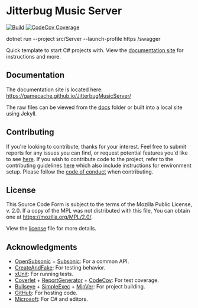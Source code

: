# Jitterbug Music Server

[![Build](https://github.com/GameCache/JitterbugMusicServer/workflows/Integration/badge.svg)](../../actions?query=workflow%3AIntegration) [![CodeCov Coverage](https://codecov.io/gh/GameCache/JitterbugMusicServer/branch/main/graph/badge.svg)](https://codecov.io/gh/GameCache/JitterbugMusicServer/branch/main)

dotnet run --project src/Server --launch-profile https
/swagger

Quick template to start C# projects with. View the [documentation site](https://gamecache.github.io/JitterbugMusicServer/) for instructions and more.

## Documentation

The documentation site is located here: https://gamecache.github.io/JitterbugMusicServer/

The raw files can be viewed from the [docs](docs) folder or built into a local site using Jekyll.

## Contributing

If you're looking to contribute, thanks for your interest. Feel free to submit reports for any issues you can find, or request potential features you'd like to see [here](../../issues). If you wish to contribute code to the project, refer to the contributing guidelines [here](.github/CONTRIBUTING.md) which also include instructions for environment setup. Please follow the [code of conduct](.github/CODE_OF_CONDUCT.md) when contributing.

## License

This Source Code Form is subject to the terms of the Mozilla Public License, v. 2.0. If a copy of the MPL was not distributed with this file, You can obtain one at https://mozilla.org/MPL/2.0/.

View the [license](LICENSE) file for more details.

## Acknowledgments

* [OpenSubsonic](https://github.com/opensubsonic/) + [Subsonic](http://www.subsonic.org/pages/index.jsp): For a common API.
* [CreateAndFake](https://github.com/CreateAndFake/CreateAndFake): For testing behavior.
* [xUnit](https://xunit.github.io/): For running tests.
* [Coverlet](https://github.com/tonerdo/coverlet) + [ReportGenerator](https://danielpalme.github.io/ReportGenerator/) + [CodeCov](https://codecov.io/): For test coverage.
* [Bullseye](https://github.com/adamralph/bullseye) + [SimpleExec](https://github.com/adamralph/simple-exec) + [MinVer](https://github.com/adamralph/minver): For project building.
* [GitHub](https://github.com/): For hosting code.
* [Microsoft](https://visualstudio.microsoft.com/vs/features/net-development/): For C# and editors.
